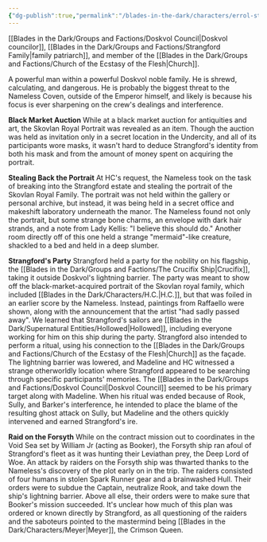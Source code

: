 ```yaml
---
{"dg-publish":true,"permalink":"/blades-in-the-dark/characters/errol-strangford/","tags":["Characters"]}
---
```


[[Blades in the Dark/Groups and Factions/Doskvol Council\|Doskvol councilor]], [[Blades in the Dark/Groups and Factions/Strangford Family\|family patriarch]], and member of the [[Blades in the Dark/Groups and Factions/Church of the Ecstasy of the Flesh\|Church]].

A powerful man within a powerful Doskvol noble family. He is shrewd, calculating, and dangerous. He is probably the biggest threat to the Nameless Coven, outside of the Emperor himself, and likely is because his focus is ever sharpening on the crew's dealings and interference.

**Black Market Auction**
	While at a black market auction for antiquities and art, the Skovlan Royal Portrait was revealed as an item.
	Though the auction was held as invitation only in a secret location in the Undercity, and all of its participants wore masks, it wasn't hard to deduce Strangford's identity from both his mask and from the amount of money spent on acquiring the portrait.

**Stealing Back the Portrait**
	At HC's request, the Nameless took on the task of breaking into the Strangford estate and stealing the portrait of the Skovlan Royal Family.
	The portrait was not held within the gallery or personal archive, but instead, it was being held in a secret office and makeshift laboratory underneath the manor.
	The Nameless found not only the portrait, but some strange bone charms, an envelope with dark hair strands, and a note from Lady Kellis: "I believe this should do."
	Another room directly off of this one held a strange "mermaid"-like creature, shackled to a bed and held in a deep slumber.

**Strangford's Party**
	Strangford held a party for the nobility on his flagship, the [[Blades in the Dark/Groups and Factions/The Crucifix Ship\|Crucifix]], taking it outside Doskvol's lightning barrier. The party was meant to show off the black-market-acquired portrait of the Skovlan royal family, which included [[Blades in the Dark/Characters/H.C.\|H.C.]], but that was foiled in an earlier score by the Nameless. Instead, paintings from Raffaello were shown, along with the announcement that the artist "had sadly passed away".
	We learned that Strangford's sailors are [[Blades in the Dark/Supernatural Entities/Hollowed\|Hollowed]], including everyone working for him on this ship during the party.
	Strangford also intended to perform a ritual, using his connection to the [[Blades in the Dark/Groups and Factions/Church of the Ecstasy of the Flesh\|Church]] as the façade. The lightning barrier was lowered, and Madeline and HC witnessed a strange otherworldly location where Strangford appeared to be searching through specific participants' memories. The [[Blades in the Dark/Groups and Factions/Doskvol Council\|Doskvol Council]] seemed to be his primary target along with Madeline.
	When his ritual was ended because of Rook, Sully, and Barker's interference, he intended to place the blame of the resulting ghost attack on Sully, but Madeline and the others quickly intervened and earned Strangford's ire.

**Raid on the Forsyth**
	While on the contract mission out to coordinates in the Void Sea set by William Jr (acting as Booker), the Forsyth ship ran afoul of Strangford's fleet as it was hunting their Leviathan prey, the Deep Lord of Woe.
	An attack by raiders on the Forsyth ship was thwarted thanks to the Nameless's discovery of the plot early on in the trip. The raiders consisted of four humans in stolen Spark Runner gear and a brainwashed Hull. Their orders were to subdue the Captain, neutralize Rook, and take down the ship's lightning barrier. Above all else, their orders were to make sure that Booker's mission succeeded.
	It's unclear how much of this plan was ordered or known directly by Strangford, as all questioning of the raiders and the saboteurs pointed to the mastermind being [[Blades in the Dark/Characters/Meyer\|Meyer]], the Crimson Queen.